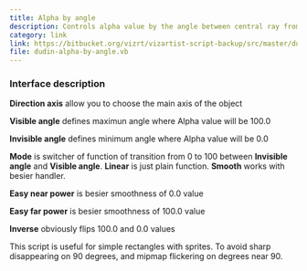 ```yaml
---
title: Alpha by angle
description: Controls alpha value by the angle between central ray from current camera and local axis of the object.
category: link
link: https://bitbucket.org/vizrt/vizartist-script-backup/src/master/dudin-alpha/dudin-alpha-by-angle/
file: dudin-alpha-by-angle.vb
---
```


<media-youtube url="https://youtu.be/cTl82V1Yprs" />

<interface-description image="alpha-by-angle-interface.png">

### Interface description

__Direction axis__ allow you to choose the main axis of the object

__Visible angle__ defines maximun angle where Alpha value will be 100.0

__Invisible angle__ defines minimum angle where Alpha value will be 0.0

__Mode__ is switcher of function of transition from 0 to 100 between __Invisible angle__ and __Visible angle__. __Linear__ is just plain function. __Smooth__ works with besier handler.

__Easy near power__ is besier smoothness of 0.0 value

__Easy far power__ is besier smoothness of 100.0 value

__Inverse__ obviously flips 100.0 and 0.0 values

</interface-description>

This script is useful for simple rectangles with sprites. To avoid sharp disappearing on 90 degrees, and mipmap flickering on degrees near 90.

<media-image name="trees-alpha-by-angles.png" />

